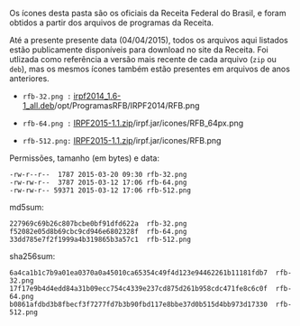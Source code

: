 Os ícones desta pasta são os oficiais da Receita Federal do Brasil, e foram obtidos a partir dos arquivos de programas da Receita.

Até a presente presente data (04/04/2015), todos os arquivos aqui listados estão publicamente disponíveis para download no site da Receita. Foi utlizada como referência a versão mais recente de cada arquivo (`zip` ou `deb`), mas os mesmos ícones também estão presentes em arquivos de anos anteriores.

- `rfb-32.png :` [irpf2014_1.6-1_all.deb](http://www.receita.fazenda.gov.br/publico/programas/IRPF/2014/PGDIRPF2014/Java/Linux/irpf2014_1.6-1_all.deb)/opt/ProgramasRFB/IRPF2014/RFB.png

- `rfb-64.png :` [IRPF2015-1.1.zip](http://www.receita.fazenda.gov.br/publico/programas/IRPF/2015/PGDIRPF2015/Java/zip/IRPF2015-1.1.zip)/irpf.jar/icones/RFB_64px.png

- `rfb-512.png:` [IRPF2015-1.1.zip](http://www.receita.fazenda.gov.br/publico/programas/IRPF/2015/PGDIRPF2015/Java/zip/IRPF2015-1.1.zip)/irpf.jar/icones/RFB.png

Permissões, tamanho (em bytes) e data:

	-rw-r--r--  1787 2015-03-20 09:30 rfb-32.png
	-rw-rw-r--  3787 2015-03-12 17:06 rfb-64.png
	-rw-rw-r-- 59371 2015-03-12 17:06 rfb-512.png

md5sum:

	227969c69b26c807bcbe0bf91dfd622a  rfb-32.png
	f52082e05d8b69cbc9cd946e6802328f  rfb-64.png
	33dd785e7f2f1999a4b319865b3a57c1  rfb-512.png

sha256sum:

	6a4ca1b1c7b9a01ea0370a0a45010ca65354c49f4d123e94462261b11181fdb7  rfb-32.png
	17f17e9b4d4edd84a31b09ecc754c4339e237cd875d261b958cdc471fe8c6c0f  rfb-64.png
	b0861afdbd3b8fbecf3f7277fd7b3b90fbd117e8bbe37d0b515d4bb973d17330  rfb-512.png
